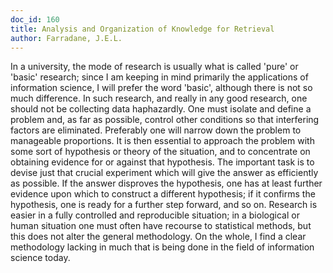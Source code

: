 ```yaml
---
doc_id: 160
title: Analysis and Organization of Knowledge for Retrieval
author: Farradane, J.E.L.
---
```


In a university, the mode of research is usually what is called 'pure' or
'basic' research; since I am keeping in mind primarily the applications of
information science, I will prefer the word 'basic', although there is not so 
much difference.  In such research, and really in any good research, one should
not be collecting data haphazardly.  One must isolate and define a problem and,
as far as possible, control other conditions so that interfering factors are
eliminated.  Preferably one will narrow down the problem to manageable
proportions.  It is then essential to approach the problem with some sort of
hypothesis or theory of the situation, and to concentrate on obtaining
evidence for or against that hypothesis.  The important task is to devise just 
that crucial experiment which will give the answer as efficiently as possible.
If the answer disproves the hypothesis, one has at least further evidence upon
which to construct a different hypothesis; if it confirms the hypothesis, one
is ready for a further step forward, and so on.  Research is easier in a
fully controlled and reproducible situation; in a biological or human
situation one must often have recourse to statistical methods, but this does
not alter the general methodology.  On the whole, I find a clear methodology
lacking in much that is being done in the field of information science today.